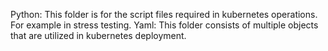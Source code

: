 Python:
      This folder is for the script files required in kubernetes operations. For example in stress testing.
Yaml:
      This folder consists of multiple objects that are utilized in kubernetes deployment.

